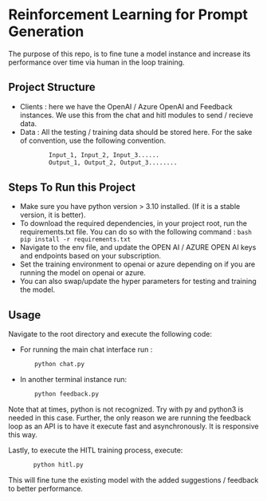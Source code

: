 # Reinforcement Learning for Prompt Generation

The purpose of this repo, is to fine tune a model instance and increase its performance over time via human in the loop training. 

## Project Structure
- Clients : here we have the OpenAI / Azure OpenAI and Feedback instances. We use this from the chat and hitl modules to send / recieve data. 
- Data : All the testing / training data should be stored here. For the sake of convention, use the following convention. 
    ```bash
            Input_1, Input_2, Input_3......
            Output_1, Output_2, Output_3........
    ```



## Steps To Run this Project

- Make sure you have python version > 3.10 installed. (If it is a stable version, it is better).
- To download the required dependencies, in your project root, run the requirements.txt file. You can do so with the following command : 
        ```bash
        pip install -r requirements.txt
        ```
- Navigate to the env file, and update the OPEN AI / AZURE OPEN AI keys and endpoints based on your subscription.
- Set the training environment to openai or azure depending on if you are running the model on openai or azure.
- You can also swap/update the hyper parameters for testing and training the model. 


## Usage

Navigate to the root directory and execute the following code: 

- For running the main chat interface run : 
     ```bash
         python chat.py
     ```
- In another terminal instance run: 
     ```bash
         python feedback.py
     ```


Note that at times, python is not recognized. Try with py and python3 is needed in this case. Further, the only reason we are running the feedback loop as an API is to have it execute fast and asynchronously. It is responsive this way. 


Lastly, to execute the HITL training process, execute: 

 ```bash
        python hitl.py 
 ```

This will fine tune the existing model with the added suggestions / feedback to better performance. 